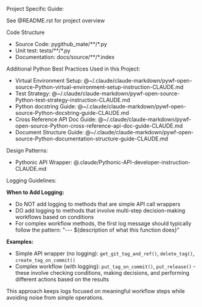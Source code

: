 Project Specific Guide:

See @README.rst for project overview

Code Structure

- Source Code: pygithub_mate/**/*.py
- Unit test: tests/**/*.py
- Documentation: docs/source/**/*.index

Additional Python Best Practices Used in this Project:

- Virtual Environment Setup: @~/.claude/claude-markdown/pywf-open-source-Python-virtual-environment-setup-instruction-CLAUDE.md
- Test Strategy: @~/.claude/claude-markdown/pywf-open-source-Python-test-strategy-instruction-CLAUDE.md
- Python docstring Guide: @~/.claude/claude-markdown/pywf-open-source-Python-docstring-guide-CLAUDE.md
- Cross Reference API Doc Guide: @~/.claude/claude-markdown/pywf-open-source-Python-cross-reference-api-doc-guide-CLAUDE.md
- Document Structure Guide: @~/.claude/claude-markdown/pywf-open-source-Python-documentation-structure-guide-CLAUDE.md

Design Patterns:

- Pythonic API Wrapper: @.claude/Pythonic-API-developer-instruction-CLAUDE.md

Logging Guidelines:

**When to Add Logging:**

- Do NOT add logging to methods that are simple API call wrappers
- DO add logging to methods that involve multi-step decision-making workflows based on conditions
- For complex workflow methods, the first log message should typically follow the pattern: "--- ${description of what this function does}"

**Examples:**
- Simple API wrapper (no logging): `get_git_tag_and_ref()`, `delete_tag()`, `create_tag_on_commit()`
- Complex workflow (with logging): `put_tag_on_commit()`, `put_release()` - these involve checking conditions, making decisions, and performing different actions based on the results

This approach keeps logs focused on meaningful workflow steps while avoiding noise from simple operations.
